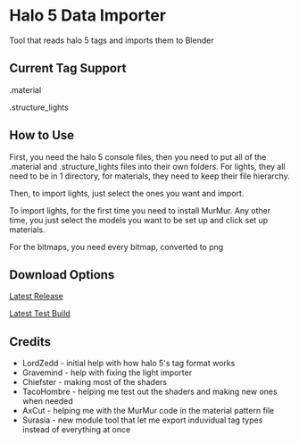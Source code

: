 # Halo 5 Data Importer
 Tool that reads halo 5 tags and imports them to Blender

## Current Tag Support

.material

.structure_lights

## How to Use
First, you need the halo 5 console files, then you need to put all of the .material and .structure_lights files into their own folders. For lights, they all need to be in 1 directory, for materials, they need to keep their file hierarchy.

Then, to import lights, just select the ones you want and import.

To import lights, for the first time you need to install MurMur. Any other time, you just select the models you want to be set up and click set up materials.

For the bitmaps, you need every bitmap, converted to png

## Download Options

[Latest Release](https://github.com/Brooen/Halo-5-Data-Importer/releases/latest "Latest Release")

[Latest Test Build](https://github.com/Brooen/Halo-5-Data-Importer/raw/refs/heads/main/blender_addons/Halo-5-Data-Importer.zip "Latest Test Build")

## Credits
- LordZedd - initial help with how halo 5's tag format works
- Gravemind - help with fixing the light importer
- Chiefster - making most of the shaders
- TacoHombre - helping me test out the shaders and making new ones when needed
- AxCut - helping me with the MurMur code in the material pattern file
- Surasia - new module tool that let me export induvidual tag types instead of everything at once
